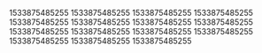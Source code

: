 1533875485255
1533875485255
1533875485255
1533875485255
1533875485255
1533875485255
1533875485255
1533875485255
1533875485255
1533875485255
1533875485255
1533875485255
1533875485255
1533875485255
1533875485255